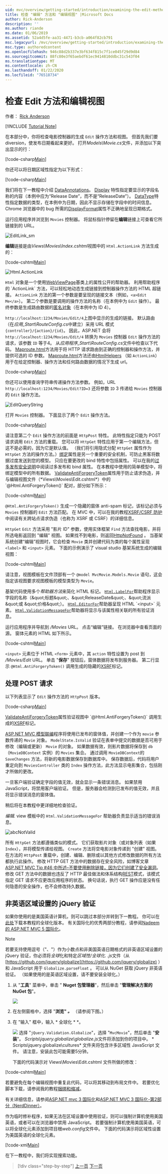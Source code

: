 ```yaml
---
uid: mvc/overview/getting-started/introduction/examining-the-edit-methods-and-edit-view
title: 检查 "编辑" 方法和 "编辑视图" |Microsoft Docs
author: Rick-Anderson
description: ''
ms.author: riande
ms.date: 01/06/2019
ms.assetid: 52a4d5fe-aa31-4471-b3cb-a064f82cb791
msc.legacyurl: /mvc/overview/getting-started/introduction/examining-the-edit-methods-and-edit-view
msc.type: authoredcontent
ms.openlocfilehash: 946c88d2b337e3bf634f815c7f1ce045f29d9d84
ms.sourcegitcommit: 88fc80e3f65aebdf61ec9414810ddbc31c543f04
ms.translationtype: MT
ms.contentlocale: zh-CN
ms.lasthandoff: 01/22/2020
ms.locfileid: "76518734"
---
```

# <a name="examining-the-edit-methods-and-edit-view"></a>检查 Edit 方法和编辑视图

作者： [Rick Anderson]((https://twitter.com/RickAndMSFT))

[!INCLUDE [Tutorial Note](index.md)]

在本部分中，你将检查电影控制器的生成 `Edit` 操作方法和视图。 但首先我们要 diversion，使发布日期看起来更好。 打开*Models\Movie.cs*文件，并添加以下突出显示的行：

[!code-csharp[Main](examining-the-edit-methods-and-edit-view/samples/sample1.cs?highlight=2,12-14)]

你还可以将日期区域性指定为以下形式：

[!code-csharp[Main](examining-the-edit-methods-and-edit-view/samples/sample2.cs?highlight=3)]

我们将在下一教程中介绍 [DataAnnotations](https://msdn.microsoft.com/library/system.componentmodel.dataannotations.aspx)。 [Display](https://msdn.microsoft.com/library/system.componentmodel.dataannotations.displayattribute.aspx) 特性指定要显示的字段名称的内容（本例中应为“Release Date”，而不是“ReleaseDate”）。 [DataType](https://msdn.microsoft.com/library/system.componentmodel.dataannotations.datatypeattribute.aspx)特性指定数据的类型，在本例中为日期，因此不显示存储在字段中的时间信息。 Chrome 浏览器中的 bug 所需的[DisplayFormat](https://msdn.microsoft.com/library/system.componentmodel.dataannotations.displayformatattribute.aspx)属性不正确地呈现日期格式。

运行应用程序并浏览到 `Movies` 控制器。 将鼠标指针停留在**编辑**链接上可查看它所链接到的 URL。

![EditLink_sm](examining-the-edit-methods-and-edit-view/_static/image1.png)

**编辑**链接是由*Views\Movies\Index.cshtml*视图中的 `Html.ActionLink` 方法生成的：

[!code-cshtml[Main](examining-the-edit-methods-and-edit-view/samples/sample3.cshtml)]

![Html.ActionLink](examining-the-edit-methods-and-edit-view/_static/image2.png)

`Html` 对象是一个使用[WebViewPage](https://msdn.microsoft.com/library/gg402107(VS.98).aspx)基类上的属性公开的帮助器。 利用帮助程序的 `ActionLink` 方法，可以轻松地动态生成链接到控制器操作方法的 HTML 超链接。 `ActionLink` 方法的第一个参数是要呈现的链接文本（例如，`<a>Edit Me</a>`）。 第二个参数是要调用的操作方法的名称（在本例中为 `Edit` 操作）。 最终参数是生成路由数据的[匿名对象](https://weblogs.asp.net/scottgu/archive/2007/05/15/new-orcas-language-feature-anonymous-types.aspx)（在本例中为 ID 4）。

`http://localhost:1234/Movies/Edit/4`上图中显示的生成的链接。 默认路由（在*应用\_Start\RouteConfig.cs*中建立）采用 URL 模式 `{controller}/{action}/{id}`。 因此，ASP.NET 会将 `http://localhost:1234/Movies/Edit/4` 转换为 `Movies` 控制器 `Edit` 操作方法的请求，该参数 `ID` 等于4。 从*应用程序\_Start\RouteConfig.cs*文件中检查以下代码。 [Maproute.html](../../older-versions-1/controllers-and-routing/asp-net-mvc-routing-overview-cs.md)方法用于将 HTTP 请求路由到正确的控制器和操作方法，并提供可选的 ID 参数。 [Maproute.html](../../older-versions-1/controllers-and-routing/asp-net-mvc-routing-overview-cs.md)方法还由[HtmlHelpers](https://msdn.microsoft.com/library/system.web.mvc.htmlhelper(v=vs.108).aspx) （如 `ActionLink`）用于在给定控制器、操作方法和任何路由数据的情况下生成 url。

[!code-csharp[Main](examining-the-edit-methods-and-edit-view/samples/sample4.cs?highlight=7)]

你还可以使用查询字符串传递操作方法参数。 例如，URL `http://localhost:1234/Movies/Edit?ID=3` 还将参数 `ID` 3 传递给 `Movies` 控制器的 `Edit` 操作方法。

![EditQueryString](examining-the-edit-methods-and-edit-view/_static/image3.png)

打开 `Movies` 控制器。 下面显示了两个 `Edit` 操作方法。

[!code-csharp[Main](examining-the-edit-methods-and-edit-view/samples/sample5.cs?highlight=19-21)]

请注意第二个 `Edit` 操作方法的前面是 `HttpPost` 特性。 此特性指定只能为 POST 请求调用 `Edit` 方法的重载。 您可以将 `HttpGet` 特性应用于第一个编辑方法，但这不是必需的，因为它是默认值。 （我们将引用隐式分配 `HttpGet` 属性作为 `HttpGet` 方法的操作方法。）[绑定](https://msdn.microsoft.com/library/system.web.mvc.bindattribute(v=vs.108).aspx)属性是另一个重要的安全机制，可防止黑客将数据过度发送到您的模型。 只应在要更改的 bind 特性中包括属性。 可以在我的[过多发布安全说明](https://go.microsoft.com/fwlink/?LinkId=317598)中阅读过多发布和 bind 属性。 在本教程中使用的简单模型中，将绑定模型中的所有数据。 [ValidateAntiForgeryToken](https://msdn.microsoft.com/library/system.web.mvc.validateantiforgerytokenattribute(v=vs.108).aspx)属性用于防止请求伪造，并与编辑视图文件（*Views\Movies\Edit.cshtml*）中的 `@Html.AntiForgeryToken()` 配对，部分如下所示：

[!code-cshtml[Main](examining-the-edit-methods-and-edit-view/samples/sample6.cshtml?highlight=9)]

`@Html.AntiForgeryToken()` 生成一个隐藏的窗体 anti-spam 标记，该标记必须与 `Movies` 控制器的 `Edit` 方法匹配。 在 MVC 中，可以在我的教程[XSRF/CSRF 防护](../../security/xsrfcsrf-prevention-in-aspnet-mvc-and-web-pages.md)中阅读有关跨站点请求伪造（也称为 XSRF 或 CSRF）的详细信息。

`HttpGet` `Edit` 方法采用 "影片 ID" 参数，使用实体框架 `Find` 方法查找电影，并将所选电影返回到 "编辑" 视图。 如果找不到电影，则返回[HttpNotFound](https://msdn.microsoft.com/library/gg453938(VS.98).aspx) 。 当基架系统创建“编辑”视图时，它会检查 `Movie` 类并创建代码为类的每个属性呈现 `<label>` 和 `<input>` 元素。 下面的示例演示了 visual studio 基架系统生成的编辑视图：

[!code-cshtml[Main](examining-the-edit-methods-and-edit-view/samples/sample7.cshtml)]

请注意，视图模板在文件顶部有一个 `@model MvcMovie.Models.Movie` 语句，这会指定该视图要求视图模板的模型类型为 `Movie`。

基架代码使用多个*帮助器方法*来简化 HTML 标记。 [`Html.LabelFor`](https://msdn.microsoft.com/library/gg401864(VS.98).aspx)帮助程序显示字段的名称（&quot;标题&quot;、&quot;ReleaseDate&quot;、&quot;流派&quot;或 &quot;价格&quot;）。 [`Html.EditorFor`](https://msdn.microsoft.com/library/system.web.mvc.html.editorextensions.editorfor(VS.98).aspx)帮助器呈现 HTML `<input>` 元素。 [`Html.ValidationMessageFor`](https://msdn.microsoft.com/library/system.web.mvc.html.validationextensions.validationmessagefor(VS.98).aspx)帮助器将显示与该属性相关联的所有验证消息。

运行应用程序并导航到 */Movies* URL。 点击“编辑”链接。 在浏览器中查看页面的源。 窗体元素的 HTML 如下所示。

[!code-cshtml[Main](examining-the-edit-methods-and-edit-view/samples/sample8.cshtml?highlight=1-2)]

`<input>` 元素位于 HTML `<form>` 元素中，其 `action` 特性设置为 post 到 */Movies/Edit* URL。 单击 "**保存**" 按钮后，窗体数据将发布到服务器。 第二行显示 `@Html.AntiForgeryToken()` 调用生成的隐藏的[XSRF](../../security/xsrfcsrf-prevention-in-aspnet-mvc-and-web-pages.md)标记。

## <a name="processing-the-post-request"></a>处理 POST 请求

以下列表显示了 `Edit` 操作方法的 `HttpPost` 版本。

[!code-csharp[Main](examining-the-edit-methods-and-edit-view/samples/sample9.cs)]

[ValidateAntiForgeryToken](https://msdn.microsoft.com/library/system.web.mvc.validateantiforgerytokenattribute(v=vs.108).aspx)属性验证视图中 `@Html.AntiForgeryToken()` 调用生成的[XSRF](../../security/xsrfcsrf-prevention-in-aspnet-mvc-and-web-pages.md)标记。

[ASP.NET MVC 模型联编](https://msdn.microsoft.com/library/dd410405.aspx)程序将使用已发布的窗体值，并创建一个作为 `movie` 参数传递的 `Movie` 对象。 `ModelState.IsValid` 验证在表单中提交的数据是否可用于修改（编辑或更新） `Movie` 的对象。 如果数据有效，则影片数据将保存到 `db`（`MovieDBContext` 实例）的 `Movies` 集合。 通过调用 `MovieDBContext`的 `SaveChanges` 方法，将新的电影数据保存到数据库中。 保存数据后，代码将用户重定向到 `MoviesController` 类的 `Index` 操作方法，此方法显示电影集合，包括刚才所做的更改。

一旦客户端验证确定字段的值无效，就会显示一条错误消息。 如果禁用 JavaScript，将禁用客户端验证。 但是，服务器会检测到已发布的值无效，并且将显示错误消息的窗体值。

稍后将在本教程中更详细地检查验证。

*编辑.* view 模板中的 `Html.ValidationMessageFor` 帮助器负责显示适当的错误消息。

![abcNotValid](examining-the-edit-methods-and-edit-view/_static/image4.png)

所有 `HttpGet` 方法都遵循类似的模式。 它们获取影片对象（或对象列表（如果 `Index`），并将模型传递给视图。 `Create` 方法将空电影对象传递到 "创建" 视图。 在方法的 `HttpPost` 重载中，创建、编辑、删除或以其他方式修改数据的所有方法都执行此操作。 修改 HTTP GET 方法中的数据存在安全风险，如博客文章[ASP.NET MVC Tip #46 中所述–不要使用删除链接，因为它们创建了安全漏洞](http://stephenwalther.com/blog/archive/2009/01/21/asp.net-mvc-tip-46-ndash-donrsquot-use-delete-links-because.aspx)。 修改 GET 方法中的数据也违反了 HTTP 最佳做法和体系结构[REST](http://en.wikipedia.org/wiki/Representational_State_Transfer)模式，该模式指定 GET 请求不应更改应用程序的状态。 换句话说，执行 GET 操作应是没有任何隐患的安全操作，也不会修改持久数据。

## <a name="jquery-validation-for-non-english-locales"></a>非英语区域设置的 jQuery 验证

如果你使用的是美国英语计算机，则可以跳过本部分并转到下一教程。 你可以在[此处](https://archive.msdn.microsoft.com/Project/Download/FileDownload.aspx?ProjectName=aspnetmvcsamples&amp;DownloadId=16475)下载本教程的全球化版本。 有关国际化的优秀两部分教程，请参阅[Nadeem 的 ASP.NET MVC 5 国际化](http://afana.me/post/aspnet-mvc-internationalization.aspx)。

> [!NOTE]
> 若要支持使用逗号（&quot;、&quot;）作为小数点和非美国英语日期格式的非英语区域设置的 jQuery 验证，你必须将*全球*化和特定*区域性/全球化. .js*文件（从[https://github.com/jquery/globalize](https://github.com/jquery/globalize) ）和 JavaScript 用于 `Globalize.parseFloat` 。 可以从 NuGet 获取 jQuery 非英语验证。 （如果使用的是英语区域设置，请不要安装全球化。）

1. 从 "**工具**" 菜单中，单击 " **Nuget 包管理器**"，然后单击 "**管理解决方案的 NuGet 包**"。

    ![](examining-the-edit-methods-and-edit-view/_static/image5.png)
2. 在左侧窗格中，选择 "<strong>浏览" *。</strong>* （请参阅下图。）
3. 在 "输入" 框中，输入 * 全球化 * *。

    ![](examining-the-edit-methods-and-edit-view/_static/image6.png) 选择 "`jQuery.Validation.Globalize`"，选择 "`MvcMovie`"，然后单击 "**安装**"。 *Scripts\jquery.globalize\globalize.js*文件将添加到你的项目中。 \* Scripts\jquery.globalize\cultures\* 文件夹将包含许多区域性 JavaScript 文件。 请注意，安装此包可能需要5分钟。

   下面的代码演示对 Views\Movies\Edit.cshtml 文件所做的修改：

[!code-cshtml[Main](examining-the-edit-methods-and-edit-view/samples/sample10.cshtml)]

若要避免在每个编辑视图中重复此代码，可以将其移动到布局文件中。 若要优化脚本下载，请参阅我的教程[捆绑和缩减](../../performance/bundling-and-minification.md)。

有关详细信息，请参阅[ASP.NET mvc 3 国际化](http://afana.me/post/aspnet-mvc-internationalization.aspx)和[ASP.NET MVC 3 国际化-第2部分（NerdDinner）](http://afana.me/post/aspnet-mvc-internationalization-part-2.aspx)。

作为临时修补程序，如果无法在区域设置中使用验证，则可以强制计算机使用美国英语，或者可以在浏览器中禁用 JavaScript。 若要强制计算机使用美国英语，可以将全球化元素添加到项目根*web.config*文件中。 下面的代码演示将区域性设置为美国英语的全球化元素。

[!code-xml[Main](examining-the-edit-methods-and-edit-view/samples/sample11.xml)]

<a id="gettingstarted"></a><a id="jQueryAjaxJSON"></a>在下一教程中，我们将实现搜索功能。

> [!div class="step-by-step"]
> [上一页](accessing-your-models-data-from-a-controller.md)
> [下一页](adding-search.md)
